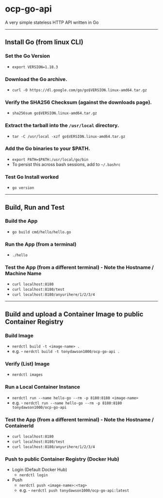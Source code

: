 # ocp-go-api
A very simple stateless HTTP API written in Go

---

## Install Go (from linux CLI)

### Set the Go Version
- `export VERSION=1.18.3`

### Download the Go archive.
- `curl -O https://dl.google.com/go/go$VERSION.linux-amd64.tar.gz`

### Verify the SHA256 Checksum (against the downloads page).
- `sha256sum go$VERSION.linux-amd64.tar.gz`

### Extract the tarball into the `/usr/local` directory.
- `tar -C /usr/local -xzf go$VERSION.linux-amd64.tar.gz`

### Add the Go binaries to your $PATH.
- `export PATH=$PATH:/usr/local/go/bin`
- To persist this across bash sessions, add to `~/.bashrc`

### Test Go Install worked
- `go version`

---

## Build, Run and Test

### Build the App
- `go build cmd/hello/hello.go`

### Run the App (from a terminal)
- `./hello`

### Test the App (from a different terminal) - Note the Hostname / Machine Name
- `curl localhost:8180`
- `curl localhost:8180/test`
- `curl localhost:8180/anyurihere/1/2/3/4`

---

## Build and upload a Container Image to public Container Registry

### Build Image
- `nerdctl build -t <image-name> .`
- e.g. - `nerdctl build -t tonydawson1000/ocp-go-api .`

### Verify (List) Image
- `nerdctl images`

### Run a Local Container Instance
- `nerdctl run --name hello-go --rm -p 8180:8180 <image-name>`
- e.g. - `nerdctl run --name hello-go --rm -p 8180:8180 tonydawson1000/ocp-go-api`

### Test the App (from a different terminal) - Note the Hostname / ContainerId
- `curl localhost:8180`
- `curl localhost:8180/test`
- `curl localhost:8180/anyurihere/1/2/3/4`

### Push to public Container Registry (Docker Hub)
- Login (Default Docker Hub)
    - `nerdctl login`
- Push
    - `nerdctl push <image-name>:<tag>`
    - e.g. - `nerdctl push tonydawson1000/ocp-go-api:latest`
